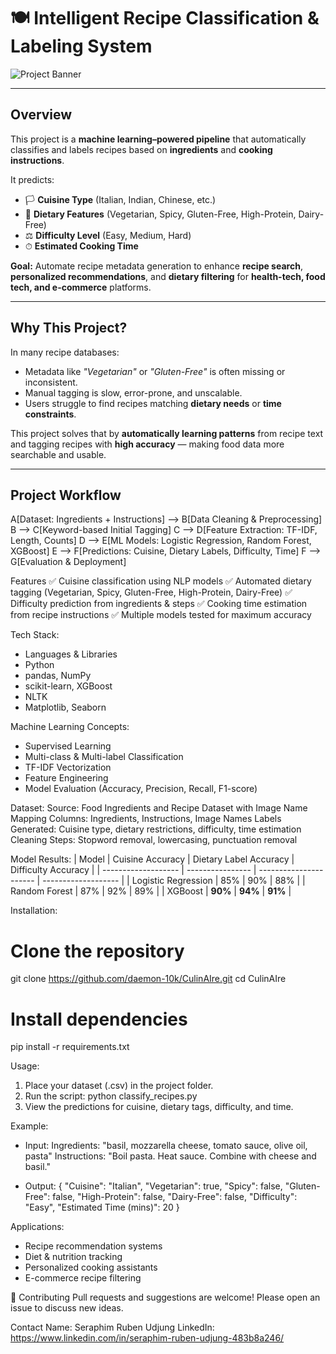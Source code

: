 # 🍽️ Intelligent Recipe Classification & Labeling System

![Project Banner](https://via.placeholder.com/1000x300?text=Recipe+Classification+System)

---

## Overview
This project is a **machine learning–powered pipeline** that automatically classifies and labels recipes based on **ingredients** and **cooking instructions**.

It predicts:
- 🏳 **Cuisine Type** (Italian, Indian, Chinese, etc.)
- 🥦 **Dietary Features** (Vegetarian, Spicy, Gluten-Free, High-Protein, Dairy-Free)
- ⚖ **Difficulty Level** (Easy, Medium, Hard)
- ⏱ **Estimated Cooking Time**

**Goal:** Automate recipe metadata generation to enhance **recipe search**, **personalized recommendations**, and **dietary filtering** for **health-tech, food tech, and e-commerce** platforms.

---

## Why This Project?
In many recipe databases:
- Metadata like *"Vegetarian"* or *"Gluten-Free"* is often missing or inconsistent.
- Manual tagging is slow, error-prone, and unscalable.
- Users struggle to find recipes matching **dietary needs** or **time constraints**.

This project solves that by **automatically learning patterns** from recipe text and tagging recipes with **high accuracy** — making food data more searchable and usable.

---

## Project Workflow

A[Dataset: Ingredients + Instructions] --> B[Data Cleaning & Preprocessing]
B --> C[Keyword-based Initial Tagging]
C --> D[Feature Extraction: TF-IDF, Length, Counts]
D --> E[ML Models: Logistic Regression, Random Forest, XGBoost]
E --> F[Predictions: Cuisine, Dietary Labels, Difficulty, Time]
F --> G[Evaluation & Deployment]

Features
✅ Cuisine classification using NLP models
✅ Automated dietary tagging (Vegetarian, Spicy, Gluten-Free, High-Protein, Dairy-Free)
✅ Difficulty prediction from ingredients & steps
✅ Cooking time estimation from recipe instructions
✅ Multiple models tested for maximum accuracy

Tech Stack:
- Languages & Libraries
- Python
- pandas, NumPy
- scikit-learn, XGBoost
- NLTK
- Matplotlib, Seaborn

Machine Learning Concepts:
- Supervised Learning
- Multi-class & Multi-label Classification
- TF-IDF Vectorization
- Feature Engineering
- Model Evaluation (Accuracy, Precision, Recall, F1-score)

Dataset:
Source: Food Ingredients and Recipe Dataset with Image Name Mapping
Columns: Ingredients, Instructions, Image Names
Labels Generated: Cuisine type, dietary restrictions, difficulty, time estimation
Cleaning Steps: Stopword removal, lowercasing, punctuation removal


Model Results:
| Model               | Cuisine Accuracy | Dietary Label Accuracy | Difficulty Accuracy |
| ------------------- | ---------------- | ---------------------- | ------------------- |
| Logistic Regression | 85%              | 90%                    | 88%                 |
| Random Forest       | 87%              | 92%                    | 89%                 |
| XGBoost             | **90%**          | **94%**                | **91%**             |

Installation:
# Clone the repository
git clone https://github.com/daemon-10k/CulinAIre.git
cd CulinAIre

# Install dependencies
pip install -r requirements.txt

Usage:
1. Place your dataset (.csv) in the project folder.
2. Run the script: python classify_recipes.py
3. View the predictions for cuisine, dietary tags, difficulty, and time.

Example:

- Input: Ingredients: "basil, mozzarella cheese, tomato sauce, olive oil, pasta"
Instructions: "Boil pasta. Heat sauce. Combine with cheese and basil."

- Output: {
  "Cuisine": "Italian",
  "Vegetarian": true,
  "Spicy": false,
  "Gluten-Free": false,
  "High-Protein": false,
  "Dairy-Free": false,
  "Difficulty": "Easy",
  "Estimated Time (mins)": 20
}

Applications:
- Recipe recommendation systems
- Diet & nutrition tracking
- Personalized cooking assistants
- E-commerce recipe filtering

🤝 Contributing
Pull requests and suggestions are welcome! Please open an issue to discuss new ideas.

Contact
Name: Seraphim Ruben Udjung
LinkedIn: https://www.linkedin.com/in/seraphim-ruben-udjung-483b8a246/
